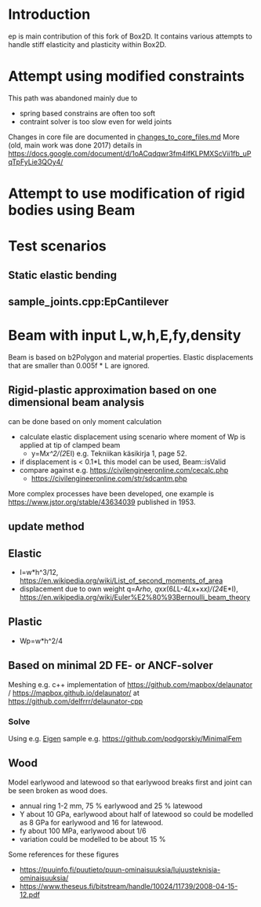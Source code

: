 # Introduction
ep is main contribution of this fork of Box2D.
It contains various attempts to handle stiff elasticity and plasticity within Box2D.

# Attempt using modified constraints

This path was abandoned mainly due to 

 * spring based constrains are often too soft
 * contraint solver is too slow even for weld joints

Changes in core file are documented in [changes_to_core_files.md](changes_to_core_files.md)
More (old, main work was done 2017) details in https://docs.google.com/document/d/1oACqdqwr3fm4IfKLPMXScVii1fb_uPqTpFyLie3QOy4/

# Attempt to use modification of rigid bodies using Beam

# Test scenarios

## Static elastic bending

## sample_joints.cpp:EpCantilever

# Beam with input L,w,h,E,fy,density
Beam is based on b2Polygon and material properties.
Elastic displacements that are smaller than 0.005f * L are ignored.

## Rigid-plastic approximation based on one dimensional beam analysis 
can be done based on only moment calculation
 * calculate elastic displacement using scenario where moment of Wp is applied at tip of clamped beam
   * y=M*x^2/(2*EI) e.g. Tekniikan käsikirja 1, page 52.
 * if displacement is < 0.1*L this model can be used, Beam::isValid
 * compare against e.g. https://civilengineeronline.com/cecalc.php
   * https://civilengineeronline.com/str/sdcantm.php  
   
More complex processes have been developed, one example is https://www.jstor.org/stable/43634039 published in 1953.

## update method

## Elastic
 * I=w*h^3/12, https://en.wikipedia.org/wiki/List_of_second_moments_of_area
 * displacement due to own weight q=A*rho, q*x*x*(6*L*L-4*L*x+x*x)/(24*E*I), https://en.wikipedia.org/wiki/Euler%E2%80%93Bernoulli_beam_theory

## Plastic
 * Wp=w*h^2/4

## Based on minimal 2D FE- or ANCF-solver

Meshing e.g. c++ implementation of https://github.com/mapbox/delaunator / https://mapbox.github.io/delaunator/ at https://github.com/delfrrr/delaunator-cpp

### Solve

Using e.g. [Eigen](https://eigen.tuxfamily.org/) sample e.g. https://github.com/podgorskiy/MinimalFem

## Wood
Model earlywood and latewood so that earlywood breaks first and joint can be seen broken as wood does.

 * annual ring 1-2 mm, 75 % earlywood and 25 % latewood
 * Y about 10 GPa, earlywood about half of latewood so could be modelled as 8 GPa for earlywood and 16 for latewood.
 * fy about 100 MPa, earlywood about 1/6
 * variation could be modelled to be about 15 %

Some references for these figures
 * https://puuinfo.fi/puutieto/puun-ominaisuuksia/lujuusteknisia-ominaisuuksia/
 * https://www.theseus.fi/bitstream/handle/10024/11739/2008-04-15-12.pdf
